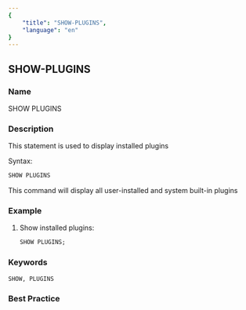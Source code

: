 ```yaml
---
{
    "title": "SHOW-PLUGINS",
    "language": "en"
}
---
```


<!--
Licensed to the Apache Software Foundation (ASF) under one
or more contributor license agreements.  See the NOTICE file
distributed with this work for additional information
regarding copyright ownership.  The ASF licenses this file
to you under the Apache License, Version 2.0 (the
"License"); you may not use this file except in compliance
with the License.  You may obtain a copy of the License at

  http://www.apache.org/licenses/LICENSE-2.0

Unless required by applicable law or agreed to in writing,
software distributed under the License is distributed on an
"AS IS" BASIS, WITHOUT WARRANTIES OR CONDITIONS OF ANY
KIND, either express or implied.  See the License for the
specific language governing permissions and limitations
under the License.
-->

## SHOW-PLUGINS

### Name

SHOW PLUGINS

### Description

This statement is used to display installed plugins

Syntax:

````SQL
SHOW PLUGINS
````

This command will display all user-installed and system built-in plugins

### Example

1. Show installed plugins:

    ````SQL
    SHOW PLUGINS;
    ````

### Keywords

    SHOW, PLUGINS

### Best Practice

